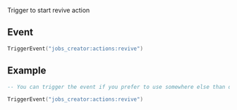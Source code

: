 Trigger to start revive action

## Event
``` lua
TriggerEvent("jobs_creator:actions:revive")
```

## Example
``` lua
-- You can trigger the event if you prefer to use somewhere else than default F6 actions menu

TriggerEvent("jobs_creator:actions:revive")
```